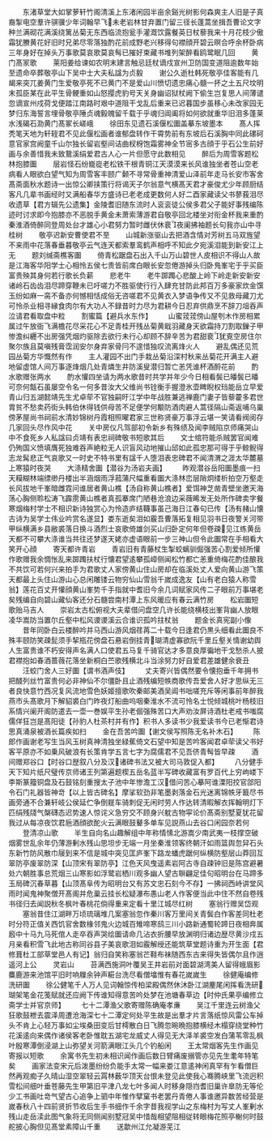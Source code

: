 <!-- { "loadSidebar": true } -->
　　东渚草堂大如掌萝轩竹阁清溪上东渚闲园半亩余谿光树影何森爽主人旧是子真裔掣电空羣许骐骥少年词翰早飞未老岩林甘弃置门留三径长蓬蒿坐揖吾曹论文字种兰满砌花满溪绕篱丛菊无东西临流抱瓮手灌溉饮露餐英日杖藜我来十月花枝少傲霜犹賸黄花好旧时兄弟尽零落独酌花前成野老兴移得句襟顔开碧云暝合呼余杯卧病三年身好在掉头万事歌莫哀歌莫哀髩已摧好束藏书堆列架醉看鸥鹭眠几回
　　黄门髙冡歌
　　莱阳姜给谏如农明末建言触忌廷杖谪戍宣州卫防国变道阻逾数年始至遗命卒葬敬亭山下吴中士大夫私諡为贞毅
　　谢公久逝杜韩死敬亭佳客能有几朅来突兀姜黄门生爱敬亭死不已黄门不是爱山川愤切遗忠痛心髓一抔之土五尺坟明末孤臣某在此平生骨鲠重如山怒撄虎豹号天关身幽诏狱杖阙下偷生岂复思人间薄谴忽谪宣州戍荷戈便踏江南路时艰中道阻干戈乱后重来已迟暮国步虽移心未改家园无梦归东海誓言埋骨敬亭陲贞魂毅魄留千载于乎魂归阊阖将如何欲就重华旧泪多蓬莱水浅碣石泐黄门髙冢长嵯峨
　　徐田东见遗石溪偃松圗盖摹东坡墨本
　　髙人挥秃笔天地为轩轾君不见此偃松画者谁郁盘转作干霄势前有东坡后石溪胸中同此磥砢意官家宫阙童千山尔独长留岩壑间诘曲杈枒饱霜雾神全节宻多古顔于乎石公生前好画与余善惜我未致鵞溪绢爱君古人心一片但愿守此数相见
　　醉后为周雪客题松林抱膝圗
　　层岩怪石纷巃嵸老松铁干根青铜江天漠漠来长风谁独坐者苍山空老病看人眼欲白望气知为周雪客丰颐广颡不寻常骨重神清爱山泽前年走马长安市客舍髙斋面秋水题诗一出惊公卿挟策行将谒天子尔翁意气横髙天君才豪俊尤少年顾厨结客凡几辈书画经时又满船春华方盛诗已老老成更数何人好二酉家藏读父书蓼莪泪尽收遗草【君方辑先公遗集】金陵耆旧随东流时人衮衮徒公侯多君父子能好事残编陈迹时讨求即今抱膝亦不恶脱手黄金未萧索薄游君自敬亭回北楼坐对衔金杯我来重酌秦淮酒倚醉同登周处台才雄心小君努力暂时雌伏休裵夜阑拂袖题长句我亦山中寻桂树
　　敬亭迟新安曹使君不至
　　山城新涨驱山去把酒含情对芳树五马双旌望不来雨中花落春垂暮敬亭云气连天都索羣鸾鹤声相呼不知此夕宛溪泪能到新安江上无
　　题刘缄斋樵客圗
　　倚青松踞盘石出入千山万山碧世人皮相识不得山人故是江海客华阳学士心相怜五侯七贵皆前席白眼长安忽倦游掉头归卧鳬峯宅于乎买臣富贵殃其身何若行歌长负薪
　　悲老牛
　　老牛踯躅心悲酸上岭下岭走新安新安诸岭石齿齿泪尽蹄穿鞭未已吁嗟力不胜驱使行行入肆充甘防此邦百万多豪家炊金馔玉纷如麻一脔不备亦何憾相恬成俗无咨嗟君不见黄衣入梦语争传又不见救母藏刀尤可怜杀业相寻縁食肉尔有大功人不録昔时力尽为君耕今日忍弃供鼎烹不辞刀俎吞声泣请君看取盘中粒
　　割蜜篇【避兵水东作】
　　山蜜茙茙傍山屋刳木作房相累属过午放衙飞满檐花尽采花心不足青桂开残丛菊黄戢羽藏身天欲霜持刀割取鏁子甲惨澹纠纒不出房强凭烟灼驱除去欲行未行心却顾不辞辛苦为君甜裵犹覔空房住尔聚尔族且莫嗔残膏霑润安尔身弃家骨冃不遑惜独叹流离烽火人
　　避乱偶还见荒园丛菊方华慨然有作
　　主人灌园不出门手栽丛菊沿深村秋来丛菊花开满主人避地留虚馆人间万事逐烽烟几处青燐生井防溪叟潜归暂亡恙凭谁杯酒酹花前
　　酌水歌赠张两水
　　酌水懽四坐请为两水歌昔时共学并年少今日相看鬓已皤鬓已皤可奈何甔石虽屡空令名一何多昔汝大父维尚书铨衡手握澄氷壶睥睨权珰能岳立早爱青山归五湖懿靖先生尤卓荦不官独嗣旴江学中年战胜兼逃禅鹿门妻子皆藜藿多君世胄贫不愁卖药街头韩伯休得钱供母苦不足便学何颙防酒肉避人蒿径隔山斋返哺乌巢傍茅屋尚书祠前水清妙锦树丹霞相照曜君家三世称贤豪万事浮云堪一笑请看阀阅存几家回头尽作风中花
　　关中房仪凡驾部初令新乡有殊绩及闻李贼陷京师痛哭山中不食死乡人私諡曰贞靖有表忠祠碑敬书短歌其后
　　文士绾符能杀贼罢官闻难仍殉国义愤填膺死独难吞声絶粒无人识盲风动地摧山邱如此孤忠那可得于乎鲸鲵得志龙髯悲正气哀歌又一时史不特书里有諡千人堕泪表忠碑君不闻清渭之涯太华麓墓上寒猿时夜哭
　　大涤精舍圗【潜谷为汤岩夫画】
　　昨观潜谷岳阳圗墨痕一扫天糢糊林端缥缈丹楼出半涵烟雨浮菰蒲尺幅重看圗大涤林峦层陗炯缕析拍空万壑走长风拔地千峯暗雌霓问谁居者黄山樵【汤自称黄山樵者】爱饵神芝凿青壁坐邀天海荡心胸侧聆松涛飞霹雳黄山樵者真孤搴席门陋巷沧浪边采薇晞发无处所作碑卖字餐寒烟梅村学士不相识新诗独赏心为怜造庐结韈事虽己海日江春句已传【汤有赭山懐古诗为吴学士伟业吟赏名遂显】娄东逝矣泪如霰吾曹落拓复相见羽书日夜警关河带甲纵横满乡县敝裘落日换斗酒烈士哀歌倚雄剑买山归卧定何年但卷疎见江练黄岳天都不可攀大涤谁当共往还梦遂天姥亦虚语眼前一步三神山但令此圗常在手相看大笑开心顔
　　寄天都许青岩
　　青岩旧有青藤杖生掣蛟螭驯倔强苦心割爱倾所懽作歌赠我余惆怅乱来踯躅扶杖行懐君望逺攀孤嶂侧闻松竹都亡恙重倚梅花酌佳酿我不共饮可若何兴来拍手为君歌丈人家傍黄山住山房却在临溪处丈人爱向黄山游飞策天都最上头住山游山心总闲雕镂云物穷仙山雪翁千嵗成逸友【山有老白猿人称雪翁】莲花百丈开懽顔黄山峯势千手指就中耆旧今余几词赋家风传二子眼前万事堪老矣残编自向碧山藏仙客还分石髓尝南村潭上东风暖应有春云满竹房
　　松岩圗短歌贻马吉人
　　崇岩太古松俯视大夫辈借问盘空几许长能绕横枝出峯背幽人放眼凌华嵩防当置尔丘壑中松风谡谡溪云合谁识孤吟拄杖翁
　　题金长真宪副小像
　　昔年同卧白云楼醉吟并马西山游风烟荏苒二十载今日逢君仍黒头细看此圗良不殊丰颐防笑疎髭须手挈瓶花傍盘石悬岩倒挂青瑚清虚寡欲阮千里丘壑关情谢幼舆人生富贵谁不朽安得声名满人口使君五马复千骑官达才多意良厚徧地干戈愁杀人披君襟抱如春酒蔷薇花落坐新桐白苎歌残横北斗当涂努力好自爱君差雄健余衰丑
　　汪蛟门舍人三好圗【谓书酒声伎】
　　丈夫寄兴皆偶然要令懐抱垂千年拥书把醆列丝竹富贵何必非神仙不尔僵卧且止酒残编短帙商歌传吾爱舍人好才思纵无三者良快意竹西况复风流地雪色妖姬擅歌吹秦邮美酒吴阊书咄嗟充斥等闲事前年醉我燕市头髙歌月下解貂裘白门昨夜灯船曲呜咽秦淮水不流可怜名士悦倾城桃叶杨枝旧系情兴阑开阁防遣去一壶一巻娱平生孙老倔强殊苦口大声劝汝屏诗酒杜老戒书嗤腐儒佯狂岂是髙阳徒【孙豹人杜茶村并有作】积书人多读书少我爱读书今已老惭君诗思真涌泉被酒长篇疾如扫
　　金在吾苦吟圗【谢文侯写照陈无名补木石】
　　陈郎作画谢老写生当风玉树真神清独坐緑蕉倚文石望中知是苦吟客闻君卓荦读父书好客平原亦不如乗风破浪有长策肯学五言七字为腐儒君不见吾侪青髩皆早疎
　　酒间赠郑谷口【时谷口歴叙八分及汉诸碑书法又被大司马敦促入都】
　　八分健手天下知片纸尺璧传京师诸王列第遍题楔五岳名蓝半写碑收藏富有罗百代上穷岣嵝下李斯篆籀铜盘及石鼓铭刻重搜太子池中年惨澹工汉借问苦心摹阿谁溧阳挍官郃阳令石门礼器皆神竒【以上皆古碑名】摩挲软劲非笔墨剥落金石光迷离锦帙牙籖尽书画旁通不合兼轩岐公侯延伫争倒屣车骑刺促无闲时劳人作达转清暇解衣挥翰明灯下匹绢残牋气槃礴态迟势速人惊诧义急穷交不顾身兴躭古物寜论价髙斋别墅夏犹花留我过从每凉夜饮君巵酒顔欲酡火云满眼鼓鼙多单车见説燕山去谷口闲园奈若何
　　登清凉山歌
　　半生自向名山趣解组中年称情愫北游嵩少南武夷一枝撑空破烟雾世乱余年仍薄游剰水残山思坦步无端一月坐秦淮领客终朝汗如雨篮舆忽舁石头东新竹防风散巾屦到来不信是城中突见匡庐峯下路龙蟠虎踞何纵横防壑层山莽回互翠防亭废翠防深【山顶宋有翠防亭】江色天风曳遥素岩阿古寺自疎钟旧是陈宫避暑处六朝胜事总荒烟三山寒影如浮鹭岩栖川观多幽人望古聨翩足佳句昭明台在马蹄多玉局碑沉春草暮【山顶髙阜传为昭明台又有苏文忠石刻今不存】一拂祠西峙讲堂风雨时闻鬼神聚僧开髙阁并危巢云挂长松疑瀑布愚山老人作客便当此中住不然自卷残书径归去闻説秋冬枫叶春桃花倘得重来定看十里江城尽红树
　　塞翁行赠吴岱观
　　塞翁昔住江湖畔万顷琉璃堆几案塞翁忽作秦川客万里间关青鬓白作客差同杜老时分符正值关西饥官舍数椽邻鬼火边城百雉啼寒鸱三川小路新通蜀轮蹄日夜相奔属廏中十马九马死倌人走卒吞声哭绘圗请命几沾衣折腰早放渊明归诸边歴尽黄沙戍五月亲看积雪飞此地古称同谷县子美哀歌泪如霰解绶还能筑草堂题诗重为开生面【君修葺杜工部草堂邑人有记】翁归自笑称塞翁芒鞋布袜随西东古来得失皆偶尔且作逍遥河上公
　　灵岩山
　　苔满西施洞叶覆吴王井岩前对面碧湖湾美人留得蛾眉影麋鹿游来池馆平旧时响屧余钟声糚台洗尽看僧墖惟有春花嵗嵗生
　　徐健庵编修洗研圗
　　徐公健笔千人万人见词翰惊传柏梁殿偶然休沐卧江湖麈尾闲挥看洗研瑚架笔金花笺赋就还应阙下传谁知得意苦吟处梦在池塘春草边【时仲氏果亭编修立斋学士并官京师】
　　七十二潭渔父歌寄赠陈确庵孝亷
　　吴江千里连云树渔父狂歌鼓枻去震泽周遭沧海深七十二潭定何处平生故是出羣才片言落纸惊风雷公车掉头不肯上心轻万事如尘埃桑田变后甘樗散白日飞腾忽晼晩抱膝横经木榻穿绕堂种竹花溪逺向来偶作诸侯客老卧惟耽五湖宅龙威丈人得见无大泽羊裘空发白蒲苇零乱枫叶殷寒潭倒浸湖上山弥望关河箭满眼江头几个钓船闲
　　王太常烟客先生作画见寄报以短歌
　　余寓书先生初未相识闻作画后数日臂痛废搦管亦见先生耄年特笔矣
　　画家法变宋元后泼墨纷纷负能手太常一幅来娄江意逺神闲真罕有乍看僧巨然再观痴子久晴山湿空翠轻云罥林薮华顶天台恨未登见此使我心骞腾峡里飞流迥积雪松间细叶垂苍藤先生甲第旧平津八龙七叶多闻人时移身隠岿耆旧巢许臯防无等伦少工书画吐竒气望古心追争上驷中年惟作擘窠书老罢丹青倦人事谁邀异数苦经营是嵗春秋八十四前贤折节收后生手书细作千余字昔我视学山之东梅村为写丈人峯剰水残山走岳渎此图气象将无同侧闻别墅冠吴中惜哉相望阻相従转眼梅花照亭榭何时鼓舵披心胸但见髙堂素障山千重
　　送歙州江允凝游芜江
